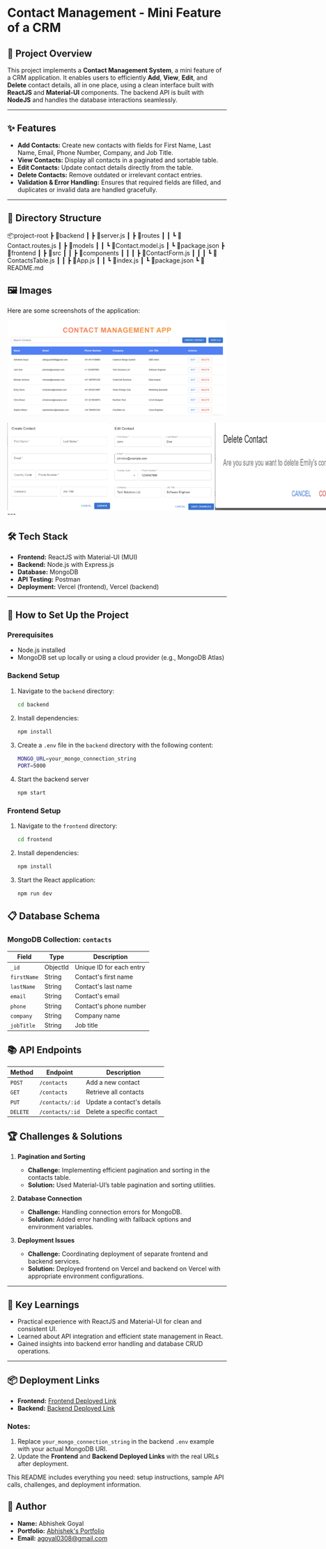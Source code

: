 # Contact Management - Mini Feature of a CRM

## 📝 Project Overview
This project implements a **Contact Management System**, a mini feature of a CRM application. It enables users to efficiently **Add**, **View**, **Edit**, and **Delete** contact details, all in one place, using a clean interface built with **ReactJS** and **Material-UI** components. The backend API is built with **NodeJS** and handles the database interactions seamlessly.

---

## ✨ Features

- **Add Contacts:** Create new contacts with fields for First Name, Last Name, Email, Phone Number, Company, and Job Title.
- **View Contacts:** Display all contacts in a paginated and sortable table.
- **Edit Contacts:** Update contact details directly from the table.
- **Delete Contacts:** Remove outdated or irrelevant contact entries.
- **Validation & Error Handling:** Ensures that required fields are filled, and duplicates or invalid data are handled gracefully.

---

## 📂 Directory Structure
📦project-root ┣ 📂backend ┃ ┣ 📜server.js ┃ ┣ 📂routes ┃ ┃ ┗ 📜Contact.routes.js ┃ ┣ 📂models ┃ ┃ ┗ 📜Contact.model.js ┃ ┗ 📜package.json ┣ 📂frontend ┃ ┣ 📜src ┃ ┃ ┣ 📂components ┃ ┃ ┃ ┣ 📜ContactForm.js ┃ ┃ ┃ ┗ 📜ContactsTable.js ┃ ┃ ┣ 📜App.js ┃ ┃ ┗ 📜index.js ┃ ┗ 📜package.json ┗ 📜README.md

## 🖼️ Images

Here are some screenshots of the application:

![Screenshot 4](images/image4.png )

<div style="display: flex; justify-content: space-between;">
<img src="images/image1.png" width="300" height="200" />
<img src="images/image2.png" width="300" height="200" />
<img src="images/image3.png" width="300" height="200" />
</div>
---

## 🛠️ Tech Stack

- **Frontend:** ReactJS with Material-UI (MUI)
- **Backend:** Node.js with Express.js
- **Database:** MongoDB
- **API Testing:** Postman
- **Deployment:** Vercel (frontend), Vercel (backend)

---

## 🚀 How to Set Up the Project

### Prerequisites

- Node.js installed
- MongoDB set up locally or using a cloud provider (e.g., MongoDB Atlas)

### Backend Setup

1. Navigate to the `backend` directory:
   ```bash
   cd backend
2. Install dependencies:
   ```bash
   npm install
3. Create a `.env` file in the `backend` directory with the following content:
   ```bash
   MONGO_URL=your_mongo_connection_string
   PORT=5000
4. Start the backend server
   ```bash
   npm start
### Frontend Setup
1. Navigate to the `frontend` directory:
   ```bash
   cd frontend
2. Install dependencies:
    ```bash
    npm install
3. Start the React application:
   ```bash
   npm run dev
## 📋 Database Schema

### MongoDB Collection: `contacts`

| **Field**    | **Type**   | **Description**              |
|--------------|------------|------------------------------|
| `_id`        | ObjectId   | Unique ID for each entry     |
| `firstName`  | String     | Contact's first name         |
| `lastName`   | String     | Contact's last name          |
| `email`      | String     | Contact's email              |
| `phone`      | String     | Contact's phone number       |
| `company`    | String     | Company name                 |
| `jobTitle`   | String     | Job title                    |

## 📚 API Endpoints

| **Method** | **Endpoint**       | **Description**                |
|------------|--------------------|--------------------------------|
| `POST`     | `/contacts`        | Add a new contact              |
| `GET`      | `/contacts`        | Retrieve all contacts          |
| `PUT`      | `/contacts/:id`    | Update a contact's details     |
| `DELETE`   | `/contacts/:id`    | Delete a specific contact       |


## 🏆 Challenges & Solutions

1. **Pagination and Sorting**  
   - **Challenge:** Implementing efficient pagination and sorting in the contacts table.  
   - **Solution:** Used Material-UI’s table pagination and sorting utilities.

2. **Database Connection**  
   - **Challenge:** Handling connection errors for MongoDB.  
   - **Solution:** Added error handling with fallback options and environment variables.

3. **Deployment Issues**  
   - **Challenge:** Coordinating deployment of separate frontend and backend services.  
   - **Solution:** Deployed frontend on Vercel and backend on Vercel with appropriate environment configurations.

---

## 🌟 Key Learnings

- Practical experience with ReactJS and Material-UI for clean and consistent UI.
- Learned about API integration and efficient state management in React.
- Gained insights into backend error handling and database CRUD operations.

---

## 📦 Deployment Links

- **Frontend:** [Frontend Deployed Link](https://erinophonecontact.vercel.app/)  
- **Backend:** [Backend Deployed Link](https://erino-drab.vercel.app/)


### Notes:
1. Replace `your_mongo_connection_string` in the backend `.env` example with your actual MongoDB URI.
2. Update the **Frontend** and **Backend Deployed Links** with the real URLs after deployment.

This README includes everything you need: setup instructions, sample API calls, challenges, and deployment information.

## 📄 Author
- **Name:** Abhishek Goyal  
- **Portfolio:** [Abhishek's Portfolio](https://abhishekgoyal.vercel.app/)  
- **Email:** [agoyal0308@gmail.com](mailto:agoyal0308@gmail.com)
